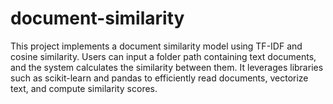 # document-similarity
This project implements a document similarity model using TF-IDF and cosine similarity. Users can input a folder path containing text documents, and the system calculates the similarity between them. It leverages libraries such as scikit-learn and pandas to efficiently read documents, vectorize text, and compute similarity scores.
